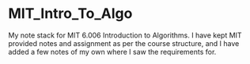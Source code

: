 # MIT_Intro_To_Algo

My note stack for MIT 6.006 Introduction to Algorithms.
I have kept MIT provided notes and assignment as per the course structure, and I have added a few notes of my own where I saw the requirements for.
